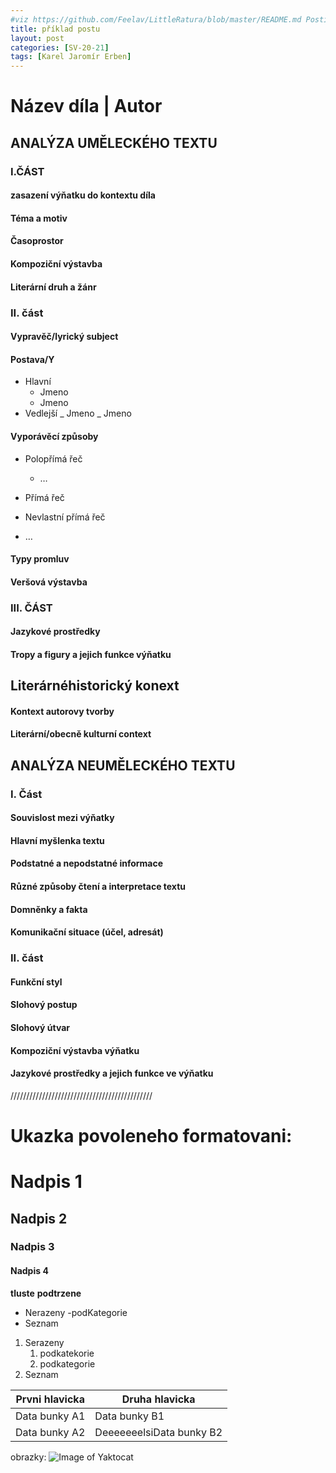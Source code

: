 ```yaml
---
#viz https://github.com/Feelav/LittleRatura/blob/master/README.md Posting new books
title: příklad postu
layout: post
categories: [SV-20-21]
tags: [Karel Jaromír Erben]
---
```


# Název díla | Autor

## ANALÝZA UMĚLECKÉHO TEXTU

### I.ČÁST

#### zasazení výňatku do kontextu díla

#### Téma a motiv

#### Časoprostor

#### Kompoziční výstavba

#### Literární druh a žánr

### II. část

#### Vypravěč/lyrický subject

#### Postava/Y

- Hlavní
  - Jmeno
  - Jmeno
- Vedlejší
  _ Jmeno
  _ Jmeno

#### Vyporávěcí způsoby

- Polopřímá řeč

  - …

- Přímá řeč

- Nevlastní přímá řeč

- …

#### Typy promluv

#### Veršová výstavba

### III. ČÁST

#### Jazykové prostředky

#### Tropy a figury a jejich funkce výňatku

## Literárnéhistorický konext

#### Kontext autorovy tvorby

#### Literární/obecně kulturní context

## ANALÝZA NEUMĚLECKÉHO TEXTU

### I. Část

#### Souvislost mezi výňatky

#### Hlavní myšlenka textu

#### Podstatné a nepodstatné informace

#### Různé způsoby čtení a interpretace textu

#### Domněnky a fakta

#### Komunikační situace (účel, adresát)

### II. část

#### Funkční styl

#### Slohový postup

#### Slohový útvar

#### Kompoziční výstavba výňatku

#### Jazykové prostředky a jejich funkce ve výňatku

/////////////////////////////////////////////

# Ukazka povoleneho formatovani:

# Nadpis 1

## Nadpis 2

### Nadpis 3

#### Nadpis 4

**tluste**
**podtrzene**

- Nerazeny
  -podKategorie
- Seznam

1. Serazeny
   1. podkatekorie
   1. podkategorie
2. Seznam

| Prvni hlavicka | Druha hlavicka           |
| -------------- | ------------------------ |
| Data bunky A1  | Data bunky B1            |
| Data bunky A2  | DeeeeeeelsiData bunky B2 |

obrazky:
![Image of Yaktocat](https://octodex.github.com/images/yaktocat.png)
